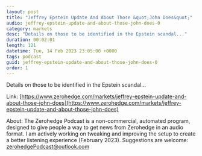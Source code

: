 ```yaml
---
layout: post
title: "Jeffrey Epstein Update And About Those &quot;John Does&quot;"
audio: jeffrey-epstein-update-and-about-those-john-does-0
category: markets
desc: "Details on those to be identified in the Epstein scandal..."
duration: 00:02:01
length: 121
datetime: Tue, 14 Feb 2023 23:05:00 +0000
tags: podcast
guid: jeffrey-epstein-update-and-about-those-john-does-0
order: 1
---
```

Details on those to be identified in the Epstein scandal...

Link: [https://www.zerohedge.com/markets/jeffrey-epstein-update-and-about-those-john-does](https://www.zerohedge.com/markets/jeffrey-epstein-update-and-about-those-john-does)

About: The Zerohedge Podcast is a non-commercial, automated program, designed to give people a way to get news from Zerohedge in an audio format.  I am actively working on tweaking and improving the setup to create a better listening experience (February 2023).  Suggestions are welcome: [zerohedgePodcast@outlook.com](mailto:zerohedgePodcast@outlook.com)